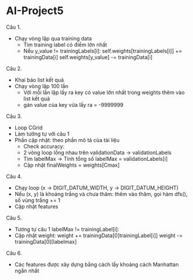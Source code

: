 # AI-Project5

Câu 1.

- Chạy vòng lặp qua training data
  - Tìm training label có điểm lớn nhất
  - Nếu y_value != trainingLabels[i]:
      self.weights[trainingLabels[i]] += trainingData[i]
      self.weights[y_value] -= trainingData[i]

Câu 2.

- Khai báo list kết quả
- Chạy vòng lặp 100 lần
  - Với mỗi lần lập lấy ra key có value lớn nhất trong weights thêm vào list kết quả
  - gán value của key vừa lấy ra = -9999999

Câu 3.

- Loop CGrid
- Làm tưởng tự với câu 1
- Phần cập nhật: theo phần mô tả của tài liệu
  - Check accuracy:
  - 2 vòng loop lồng nhau trên validationData -> validationLabels
  - Tìm labelMax -> Tính tổng số labelMax = validationLabels[i]
  - Cập nhật finalWeights = weights[Cmax]

Câu 4.
- Chạy loop (x -> DIGIT_DATUM_WIDTH, y -> DIGIT_DATUM_HEIGHT)
- Nếu (x, y) là khoảng trắng và chưa thăm: thêm vào thăm, gọi hàm dfs(), số vùng trắng += 1
- Cập nhật features

Câu 5.

- Tương tự câu 1
  labelMax != trainingLabel[i]:
- Cập nhật weight:
  weight += trainingData[0]trainingLabel[i]]
  weight -= trainingData[0][labelmax]

Câu 6.

- Các features được xây dựng bằng cách lấy khoảng cách Manhattan ngắn nhất
